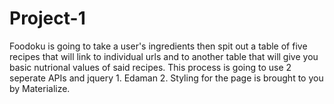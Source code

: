 # Project-1
Foodoku is going to take a user's ingredients then spit out a table of five recipes that will link to individual urls and to another table that will give you basic nutrional values of said recipes. This process is going to use 2 seperate APIs and jquery
                                                    1. Edaman
                                                    2.
Styling for the page is brought to you by Materialize.